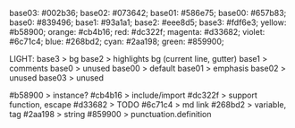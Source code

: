 base03:    #002b36;
base02:    #073642;
base01:    #586e75;
base00:    #657b83;
base0:     #839496;
base1:     #93a1a1;
base2:     #eee8d5;
base3:     #fdf6e3;
yellow:    #b58900;
orange:    #cb4b16;
red:       #dc322f;
magenta:   #d33682;
violet:    #6c71c4;
blue:      #268bd2;
cyan:      #2aa198;
green:     #859900;


LIGHT:
base3   > bg
base2   > highlights bg (current line, gutter)
base1   > comments
base0   > unused
base00  > default
base01  > emphasis
base02  > unused
base03  > unused

#b58900 > instance?
#cb4b16 > include/import
#dc322f > support function, escape
#d33682 > TODO
#6c71c4 > md link
#268bd2 > variable, tag
#2aa198 > string
#859900 > punctuation.definition
